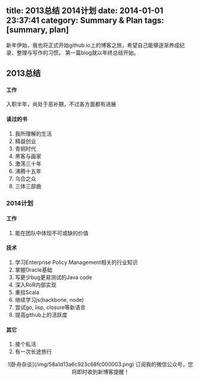 title: 2013总结 2014计划
date: 2014-01-01 23:37:41
category: Summary & Plan
tags: [summary, plan]
---
新年伊始，我也将正式开始github.io上的博客之旅，希望自己能够逐渐养成纪录、整理与写作的习惯。
第一篇blog就以年终总结开始。<!--more-->

## 2013总结

#### 工作
入职半年，尚处于恶补期，不过各方面都有进展

#### 读过的书
1. 我所理解的生活
2. 精益创业
3. 青铜时代
4. 黑客与画家
5. 激荡三十年
6. 沸腾十五年
7. 乌合之众
8. 三体三部曲


### 2014计划

#### 工作
1. 能在团队中体现不可或缺的价值

#### 技术
1. 学习Enterprise Policy Management相关的行业知识
2. 掌握Oracle基础
3. 写更少bug更易测试的Java code
4. 深入RoR内部实现
5. 重拾Scala
6. 继续学习js(backbone, node)
7. 尝试go, lisp, closure等新语言
8. 提高github上的活跃度


#### 其它
1. 接个私活
2. 有一次长途旅行

<center>
![卧舟杂谈](/img/58a1d13a6c923c68fc000003.png)
订阅我的微信公众号，您将即时收到新博客提醒！
</center>

